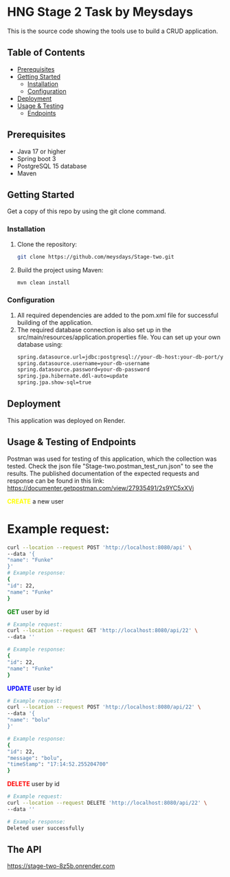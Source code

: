 # HNG Stage 2 Task by Meysdays
This is the source code showing the tools use to build a CRUD application.

## Table of Contents

- [Prerequisites](#prerequisites)
- [Getting Started](#getting-started)
    - [Installation](#installation)
    - [Configuration](#configuration)
- [Deployment](#deployment)
- [Usage & Testing](#usage--testing)
    - [Endpoints](#endpoints)


## Prerequisites

- Java 17 or higher
- Spring boot 3
- PostgreSQL 15 database
- Maven

## Getting Started

Get a copy of this repo by using the git clone command.

### Installation

1. Clone the repository:

   ```bash
   git clone https://github.com/meysdays/Stage-two.git

2. Build the project using Maven:
   ```bash
   mvn clean install

### Configuration
1. All required dependencies are added to the pom.xml file for successful building of the application.
2. The required database connection is also set up in the src/main/resources/application.properties file. You can set up your own database using:
    ```bash
    spring.datasource.url=jdbc:postgresql://your-db-host:your-db-port/your-db-name
    spring.datasource.username=your-db-username
    spring.datasource.password=your-db-password
    spring.jpa.hibernate.ddl-auto=update
    spring.jpa.show-sql=true

## Deployment
This application was deployed on Render.

## Usage & Testing of Endpoints
Postman was used for testing of this application, which the collection was tested. Check the json file "Stage-two.postman_test_run.json" to see the results.
The published documentation of the expected requests and response can be found in this link: https://documenter.getpostman.com/view/27935491/2s9YC5xXVj

<b style="color:yellow">CREATE</b> a new user

# Example request:
```bash
curl --location --request POST 'http://localhost:8080/api' \
--data '{
"name": "Funke"
}'
# Example response:
{
"id": 22,
"name": "Funke"
}
```

<b style="color:green">GET</b> user by id
```bash
# Example request:
curl --location --request GET 'http://localhost:8080/api/22' \
--data ''

# Example response:
{
"id": 22,
"name": "Funke"
}
```

<b style="color:blue">UPDATE</b> user by id
```bash
# Example request:
curl --location --request POST 'http://localhost:8080/api/22' \
--data '{
"name": "bolu"
}'

# Example response:
{
"id": 22,
"message": "bolu",
"timeStamp": "17:14:52.255204700"
}
```

<b style="color:red">DELETE</b> user by id
```bash
# Example request:
curl --location --request DELETE 'http://localhost:8080/api/22' \
--data ''

# Example response:
Deleted user successfully
```

## The API
https://stage-two-8z5b.onrender.com
